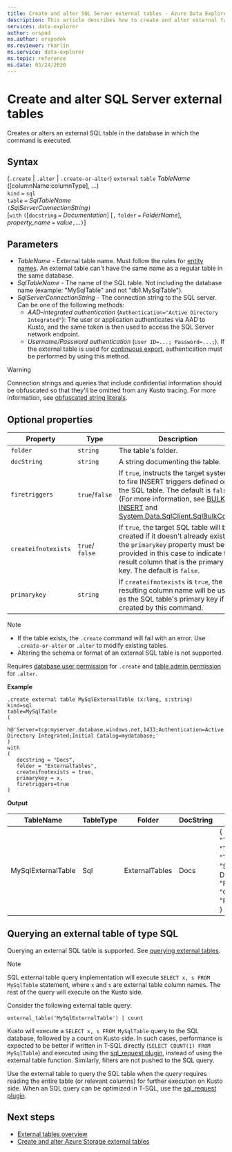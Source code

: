```yaml
---
title: Create and alter SQL Server external tables - Azure Data Explorer
description: This article describes how to create and alter external tables based on SQL Server tables.
services: data-explorer
author: orspod
ms.author: orspodek
ms.reviewer: rkarlin
ms.service: data-explorer
ms.topic: reference
ms.date: 03/24/2020
---
```


# Create and alter SQL Server external tables

Creates or alters an external SQL table in the database in which the command is executed.  

## Syntax

(`.create` | `.alter` | `.create-or-alter`) `external` `table` *TableName* ([columnName:columnType], ...)  
`kind` `=` `sql`  
`table` `=` *SqlTableName*  
`(`*SqlServerConnectionString*`)`  
[`with` `(`[`docstring` `=` *Documentation*] [`,` `folder` `=` *FolderName*], *property_name* `=` *value*`,`...`)`]

## Parameters

* *TableName* - External table name. Must follow the rules for [entity names](../query/schema-entities/entity-names.md). An external table can't have the same name as a regular table in the same database.
* *SqlTableName* - The name of the SQL table. Not including the database name (example: "MySqlTable" and not "db1.MySqlTable").
* *SqlServerConnectionString* - The connection string to the SQL server. Can be one of the following methods: 
  * *AAD-integrated authentication* (`Authentication="Active Directory Integrated"`): 
The user or application authenticates via AAD to Kusto, and the same token is then used to access the SQL Server network endpoint.
  * *Username/Password authentication* (`User ID=...; Password=...;`). If the external table is used for [continuous export](data-export/continuous-data-export.md), authentication must be performed by using this method. 

> [!WARNING]
> Connection strings and queries that include confidential information should be obfuscated so that they'll be omitted from any Kusto tracing. For more information, see [obfuscated string literals](../query/scalar-data-types/string.md#obfuscated-string-literals).

## Optional properties

| Property            | Type            | Description                          |
|---------------------|-----------------|---------------------------------------------------------------------------------------------------|
| `folder`            | `string`        | The table's folder.                  |
| `docString`         | `string`        | A string documenting the table.      |
| `firetriggers`      | `true`/`false`  | If `true`, instructs the target system to fire INSERT triggers defined on the SQL table. The default is `false`. (For more information, see [BULK INSERT](/sql/t-sql/statements/bulk-insert-transact-sql) and [System.Data.SqlClient.SqlBulkCopy](/dotnet/api/system.data.sqlclient.sqlbulkcopy)) |
| `createifnotexists` | `true`/ `false` | If `true`, the target SQL table will be created if it doesn't already exist; the `primarykey` property must be provided in this case to indicate the result column that is the primary key. The default is `false`.  |
| `primarykey`        | `string`        | If `createifnotexists` is `true`, the resulting column name will be used as the SQL table's primary key if it is created by this command.                  |

> [!NOTE]
> * If the table exists, the `.create` command will fail with an error. Use `.create-or-alter` or `.alter` to modify existing tables. 
> * Altering the schema or format of an external SQL table is not supported. 

Requires [database user permission](../management/access-control/role-based-authorization.md) for `.create` and [table admin permission](../management/access-control/role-based-authorization.md) for `.alter`. 
 
**Example** 

```kusto
.create external table MySqlExternalTable (x:long, s:string) 
kind=sql
table=MySqlTable
( 
   h@'Server=tcp:myserver.database.windows.net,1433;Authentication=Active Directory Integrated;Initial Catalog=mydatabase;'
)
with 
(
   docstring = "Docs",
   folder = "ExternalTables", 
   createifnotexists = true,
   primarykey = x,
   firetriggers=true
)  
```

**Output**

| TableName   | TableType | Folder         | DocString | Properties                            |
|-------------|-----------|----------------|-----------|---------------------------------------|
| MySqlExternalTable | Sql       | ExternalTables | Docs      | {<br>  "TargetEntityKind": "sqltable`",<br>  "TargetEntityName": "MySqlTable",<br>  "TargetEntityConnectionString": "Server=tcp:myserver.database.windows.net,1433;Authentication=Active Directory Integrated;Initial Catalog=mydatabase;",<br>  "FireTriggers": true,<br>  "CreateIfNotExists": true,<br>  "PrimaryKey": "x"<br>} |

## Querying an external table of type SQL

Querying an external SQL table is supported. See [querying external tables](../../data-lake-query-data.md). 

> [!Note]
> SQL external table query implementation will execute `SELECT x, s FROM MySqlTable` statement, where `x` and `s` are external table column names. The rest of the query will execute on the Kusto side.

Consider the following external table query: 

```kusto
external_table('MySqlExternalTable') | count
```

Kusto will execute a `SELECT x, s FROM MySqlTable` query to the SQL database, followed by a count on Kusto side. 
In such cases, performance is expected to be better if written in T-SQL directly (`SELECT COUNT(1) FROM MySqlTable`) 
and executed using the [sql_request plugin](../query/sqlrequestplugin.md), instead of using the external table function. 
Similarly, filters are not pushed to the SQL query.  

Use the external table to query the SQL table when the query requires reading the entire table (or relevant columns) for further execution on Kusto side. 
When an SQL query can be optimized in T-SQL, use the [sql_request plugin](../query/sqlrequestplugin.md).

## Next steps

* [External tables overview](../query/schema-entities/externaltables.md)
* [Create and alter Azure Storage external tables](external-tables-azurestorage-azuredatalake.md)
